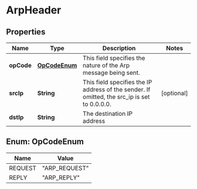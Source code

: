 # ArpHeader

## Properties
Name | Type | Description | Notes
------------ | ------------- | ------------- | -------------
**opCode** | [**OpCodeEnum**](#OpCodeEnum) | This field specifies the nature of the Arp message being sent. | 
**srcIp** | **String** | This field specifies the IP address of the sender. If omitted, the src_ip is set to 0.0.0.0. |  [optional]
**dstIp** | **String** | The destination IP address | 

<a name="OpCodeEnum"></a>
## Enum: OpCodeEnum
Name | Value
---- | -----
REQUEST | &quot;ARP_REQUEST&quot;
REPLY | &quot;ARP_REPLY&quot;
